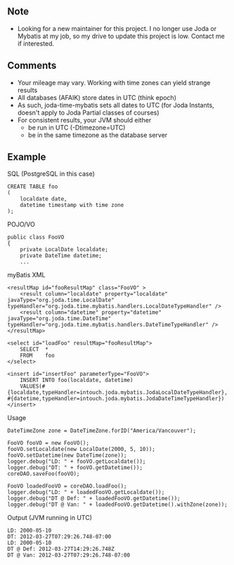 ## Note

* Looking for a new maintainer for this project. I no longer use Joda or Mybatis at my job, so my drive to update this project is low. Contact me if interested.

## Comments

* Your mileage may vary. Working with time zones can yield strange results
* All databases (AFAIK) store dates in UTC (think epoch)
* As such, joda-time-mybatis sets all dates to UTC (for Joda Instants, doesn't apply to Joda Partial classes of courses)
* For consistent results, your JVM should either
    * be run in UTC (-Dtimezone=UTC)
	* be in the same timezone as the database server

## Example

SQL (PostgreSQL in this case)

	CREATE TABLE foo
	(
		localdate date,
		datetime timestamp with time zone
	);

POJO/VO

	public class FooVO
	{
		private LocalDate localdate;
		private DateTime datetime;
		...

myBatis XML

	<resultMap id="fooResultMap" class="FooVO" >
		<result column="localdate" property="localdate" javaType="org.joda.time.LocalDate" typeHandler="org.joda.time.mybatis.handlers.LocalDateTypeHandler" />
		<result column="datetime" property="datetime" javaType="org.joda.time.DateTime" typeHandler="org.joda.time.mybatis.handlers.DateTimeTypeHandler" />
	</resultMap>

	<select id="loadFoo" resultMap="fooResultMap">
		SELECT	*
		FROM	foo
	</select>

	<insert id="insertFoo" parameterType="FooVO">
		INSERT INTO foo(localdate, datetime)
		VALUES(#{localdate,typeHandler=intouch.joda.mybatis.JodaLocalDateTypeHandler}, #{datetime,typeHandler=intouch.joda.mybatis.JodaDateTimeTypeHandler})
	</insert>

Usage

	DateTimeZone zone = DateTimeZone.forID("America/Vancouver");

	FooVO fooVO = new FooVO();
	fooVO.setLocaldate(new LocalDate(2000, 5, 10));
	fooVO.setDatetime(new DateTime(zone));
	logger.debug("LD: " + fooVO.getLocaldate());
	logger.debug("DT: " + fooVO.getDatetime());
	coreDAO.saveFoo(fooVO);

	FooVO loadedFooVO = coreDAO.loadFoo();
	logger.debug("LD: " + loadedFooVO.getLocaldate());
	logger.debug("DT @ Def: " + loadedFooVO.getDatetime());
	logger.debug("DT @ Van: " + loadedFooVO.getDatetime().withZone(zone));

Output (JVM running in UTC)

	LD: 2000-05-10
	DT: 2012-03-27T07:29:26.748-07:00
	LD: 2000-05-10
	DT @ Def: 2012-03-27T14:29:26.748Z
	DT @ Van: 2012-03-27T07:29:26.748-07:00
